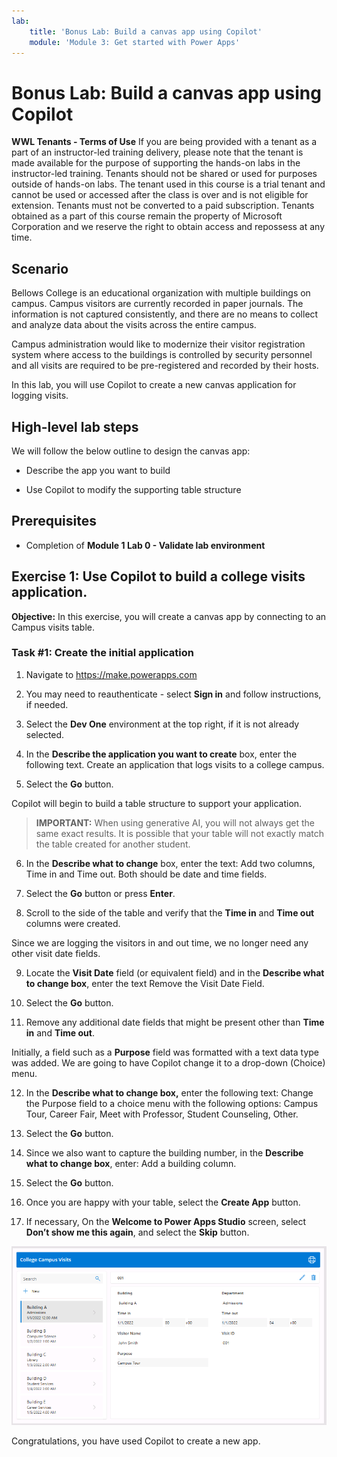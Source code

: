 ```yaml
---
lab:
    title: 'Bonus Lab: Build a canvas app using Copilot'
    module: 'Module 3: Get started with Power Apps'
---
```


# Bonus Lab: Build a canvas app using Copilot

**WWL Tenants - Terms of Use**
If you are being provided with a tenant as a part of an instructor-led training delivery, please note that the tenant is made available for the purpose of supporting the hands-on labs in the instructor-led training. 
Tenants should not be shared or used for purposes outside of hands-on labs. The tenant used in this course is a trial tenant and cannot be used or accessed after the class is over and is not eligible for extension. 
Tenants must not be converted to a paid subscription. Tenants obtained as a part of this course remain the property of Microsoft Corporation and we reserve the right to obtain access and repossess at any time. 

## Scenario

Bellows College is an educational organization with multiple buildings on campus. Campus visitors are currently recorded in paper journals. The information is not captured consistently, and there are no means to collect and analyze data about the visits across the entire campus.

Campus administration would like to modernize their visitor registration system where access to the buildings is controlled by security personnel and all visits are required to be pre-registered and recorded by their hosts.

In this lab, you will use Copilot to create a new canvas application for logging visits. 

## High-level lab steps

We will follow the below outline to design the canvas app:

- Describe the app you want to build

- Use Copilot to modify the supporting table structure

 ## Prerequisites

- Completion of **Module 1 Lab 0 - Validate lab environment**

## Exercise 1: Use Copilot to build a college visits application.

**Objective:** In this exercise, you will create a canvas app by connecting to an Campus visits table.

### Task \#1: Create the initial application

1. Navigate to https://make.powerapps.com

2. You may need to reauthenticate - select **Sign in** and follow instructions, if needed.

3. Select the **Dev One** environment at the top right, if it is not already selected.

4. In the **Describe the application you want to create** box, enter the following text. Create an application that logs visits to a college campus. 

5. Select the **Go** button.

Copilot will begin to build a table structure to support your application. 

> **IMPORTANT:** 
> When using generative AI, you will not always get the same exact results. It is possible that your table will not exactly match the table created for another student. 

6. In the **Describe what to change** box, enter the text: Add two columns, Time in and Time out. Both should be date and time fields.  

7. Select the **Go** button or press **Enter**. 

8. Scroll to the side of the table and verify that the **Time in** and **Time out** columns were created. 

Since we are logging the visitors in and out time, we no longer need any other visit date fields. 

9. Locate the **Visit Date** field (or equivalent field) and in the **Describe what to change box**, enter the text Remove the Visit Date Field. 

10. Select the **Go** button. 

11. Remove any additional date fields that might be present other than **Time in** and **Time out**. 

Initially, a field such as a **Purpose** field was formatted with a text data type was added. We are going to have Copilot change it to a drop-down (Choice) menu. 

12. In the **Describe what to change box,** enter the following text: Change the Purpose field to a choice menu with the following options: Campus Tour, Career Fair, Meet with Professor, Student Counseling, Other. 

13. Select the **Go** button. 

14. Since we also want to capture the building number, in the **Describe what to change box**, enter: Add a building column. 

15. Select the **Go** button. 

16. Once you are happy with your table, select the **Create App** button. 

17. If necessary, On the **Welcome to Power Apps Studio** screen, select **Don’t show me this again**, and select the **Skip** button. 

![Screenshot of the app just created](media/bonus-lab-copilot-01.png)

Congratulations, you have used Copilot to create a new app. 
